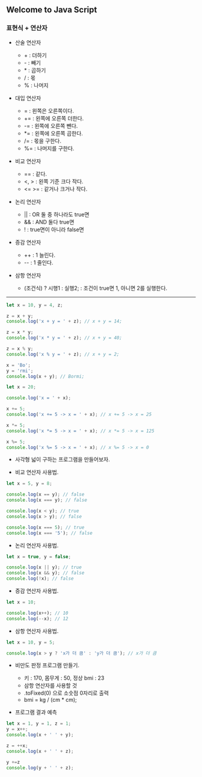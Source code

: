 ## Welcome to Java Script

### 표현식 + 연산자

- 산술 연산자
    - \+ : 더하기
    - \- : 빼기
    - \* : 곱하기
    - / : 몫
    - % : 나머지

- 대입 연산자
    - = : 왼쪽은 오른쪽이다.
    - \+= : 왼쪽에 오른쪽 더한다.
    - \-= : 왼쪽에 오른쪽 뺀다.
    - *= : 왼쪽에 오른쪽 곱한다.
    - /= : 몫을 구한다.
    - %= : 나머지를 구한다.

- 비교 연산자
    - == : 같다.
    - <, > : 왼쪽 기준 크다 작다.
    - <= >=  : 같거나 크거나 작다.

- 논리 연산자
    - || : OR 둘 중 하나라도 true면
    - && : AND 둘다 true면
    - ! : true면이 아니라 false면

- 증감 연산자
    - ++ : 1 늘린다.
    - -- : 1 줄인다.

- 삼항 연산자
    - (조건식) ? 시행1 : 실행2; : 조건이 true면 1, 아니면 2를 실행한다.

---
```js
let x = 10, y = 4, z;

z = x + y;
console.log('x + y = ' + z); // x + y = 14;

z = x * y;
console.log('x * y = ' + z); // x + y = 40;

z = x % y;
console.log('x % y = ' + z); // x + y = 2;

x = 'Bo';
y = 'rmi';
console.log(x + y); // Bormi;
```


```js
let x = 20;

console.log('x = ' + x);

x += 5;
console.log('x += 5 -> x = ' + x); // x += 5 -> x = 25

x *= 5;
console.log('x *= 5 -> x = ' + x); // x *= 5 -> x = 125

x %= 5;
console.log('x %= 5 -> x = ' + x); // x %= 5 -> x = 0
```

- 사각형 넓이 구하는 프로그램을 만들어보자.

- 비교 연산자 사용법.


```js
let x = 5, y = 8;

console.log(x == y); // false
console.log(x === y); // false

console.log(x < y); // true
console.log(x > y); // false

console.log(x === 5); // true
console.log(x === '5'); // false
```

- 논리 연산자 사용법.


```js
let x = true, y = false;

console.log(x || y); // true
console.log(x && y); // false
console.log(!x); // false
```

- 증감 연산자 사용법.


```js
let x = 10;

console.log(x++); // 10
console.log(--x); // 12
```

- 삼항 연산자 사용법.


```js
let x = 10, y = 5;

console.log(x > y ? 'x가 더 큼' : 'y가 더 큼'); // x가 더 큼
```

- 비만도 판정 프로그램 만들기.
    - 키 : 170, 몸무게 : 50, 정상 bmi : 23
    - 삼항 연산자를 사용할 것
    - .toFixed(0) 으로 소숫점 0자리로 출력
    - bmi = kg / (cm * cm);

- 프로그램 결과 예측
```js
let x = 1, y = 1, z = 1;
y = x++;
console.log(x + ' ' + y);

z = ++x;
console.log(x + ' ' + z);

y +=z
console.log(y + ' ' + z);
```